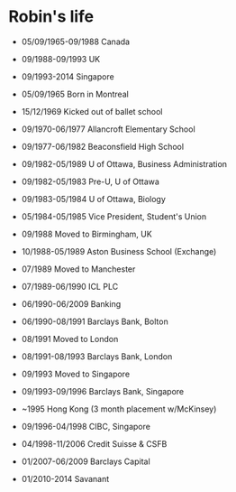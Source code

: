Robin's life
===============

- 05/09/1965-09/1988 Canada
- 09/1988-09/1993 UK
- 09/1993-2014 Singapore

- 05/09/1965 Born in Montreal
- 15/12/1969 Kicked out of ballet school
- 09/1970-06/1977 Allancroft Elementary School
- 09/1977-06/1982 Beaconsfield High School

- 09/1982-05/1989 U of Ottawa, Business Administration
- 09/1982-05/1983 Pre-U, U of Ottawa
- 09/1983-05/1984 U of Ottawa, Biology
- 05/1984-05/1985 Vice President, Student's Union
- 09/1988 Moved to Birmingham, UK
- 10/1988-05/1989 Aston Business School (Exchange)

- 07/1989 Moved to Manchester
- 07/1989-06/1990 ICL PLC

- 06/1990-06/2009 Banking
- 06/1990-08/1991 Barclays Bank, Bolton
- 08/1991 Moved to London
- 08/1991-08/1993 Barclays Bank, London

- 09/1993 Moved to Singapore
- 09/1993-09/1996 Barclays Bank, Singapore
- ~1995 Hong Kong (3 month placement w/McKinsey)
- 09/1996-04/1998 CIBC, Singapore
- 04/1998-11/2006 Credit Suisse & CSFB
- 01/2007-06/2009 Barclays Capital

- 01/2010-2014 Savanant
